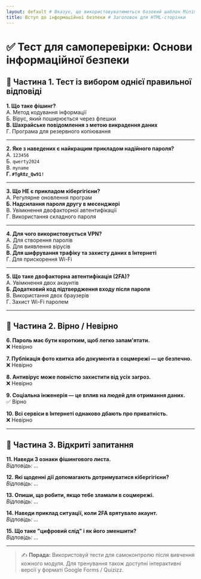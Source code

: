 ```yaml
---
layout: default # Вказує, що використовуватиметься базовий шаблон Minima
title: Вступ до інформаційної безпеки # Заголовок для HTML-сторінки
---
```

# ✅ Тест для самоперевірки: Основи інформаційної безпеки

## 🔹 Частина 1. Тест із вибором однієї правильної відповіді

**1. Що таке фішинг?**  
А. Метод кодування інформації  
Б. Вірус, який поширюється через флешки  
**В. Шахрайське повідомлення з метою викрадення даних**  
Г. Програма для резервного копіювання

---

**2. Яке з наведених є найкращим прикладом надійного пароля?**  
А. `123456`  
Б. `qwerty2024`  
В. `myname`  
**Г. `#TgR8z_Qw91!`**

---

**3. Що НЕ є прикладом кібергігієни?**  
А. Регулярне оновлення програм  
**Б. Надсилання пароля другу в месенджері**  
В. Увімкнення двофакторної автентифікації  
Г. Використання складного пароля

---

**4. Для чого використовується VPN?**  
А. Для створення паролів  
Б. Для виявлення вірусів  
**В. Для шифрування трафіку та захисту даних в Інтернеті**  
Г. Для прискорення Wi-Fi

---

**5. Що таке двофакторна автентифікація (2FA)?**  
А. Увімкнення двох акаунтів  
**Б. Додатковий код підтвердження входу після пароля**  
В. Використання двох браузерів  
Г. Захист Wi-Fi паролем

---

## 🔹 Частина 2. Вірно / Невірно

**6. Пароль має бути коротким, щоб легко запам'ятати.**  
❌ Невірно

**7. Публікація фото квитка або документа в соцмережі — це безпечно.**  
❌ Невірно

**8. Антивірус може повністю захистити від усіх загроз.**  
❌ Невірно

**9. Соціальна інженерія — це вплив на людей для отримання даних.**  
✅ Вірно

**10. Всі сервіси в Інтернеті однаково дбають про приватність.**  
❌ Невірно

---

## 🔹 Частина 3. Відкриті запитання

**11. Наведи 3 ознаки фішингового листа.**  
_Відповідь: ..._

**12. Які щоденні дії допомагають дотримуватися кібергігієни?**  
_Відповідь: ..._

**13. Опиши, що робити, якщо тебе зламали в соцмережі.**  
_Відповідь: ..._

**14. Наведи приклад ситуації, коли 2FA врятувало акаунт.**  
_Відповідь: ..._

**15. Що таке "цифровий слід" і як його зменшити?**  
_Відповідь: ..._

---

> ✍️ **Порада:** Використовуй тести для самоконтролю після вивчення кожного модуля. Для тренування також доступні інтерактивні версії у форматі Google Forms / Quizizz.
